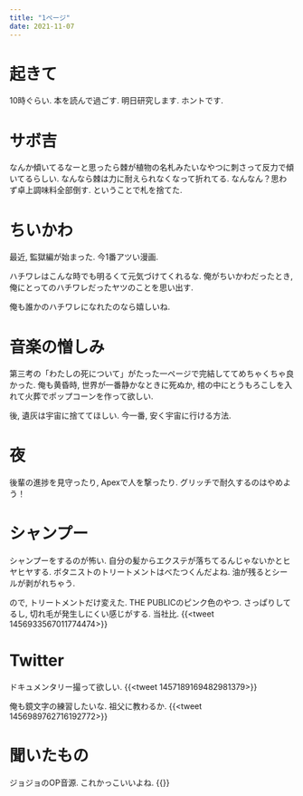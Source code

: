 ```yaml
---
title: "1ページ"
date: 2021-11-07
---
```


# 起きて
10時ぐらい. 本を読んで過ごす. 明日研究します. ホントです.
# サボ吉
なんか傾いてるなーと思ったら棘が植物の名札みたいなやつに刺さって反力で傾いてるらしい. なんなら棘は力に耐えられなくなって折れてる. なんなん？思わず卓上調味料全部倒す. ということで札を捨てた.

# ちいかわ
最近, 監獄編が始まった. 今1番アツい漫画.

ハチワレはこんな時でも明るくて元気づけてくれるな. 俺がちいかわだったとき, 俺にとってのハチワレだったヤツのことを思い出す.

俺も誰かのハチワレになれたのなら嬉しいね.

# 音楽の憎しみ
第三考の「わたしの死について」がたった一ページで完結しててめちゃくちゃ良かった. 俺も黄昏時, 世界が一番静かなときに死ぬか, 棺の中にとうもろこしを入れて火葬でポップコーンを作って欲しい.

後, 遺灰は宇宙に捨ててほしい. 今一番, 安く宇宙に行ける方法.

# 夜
後輩の進捗を見守ったり, Apexで人を撃ったり. グリッチで耐久するのはやめよう！

# シャンプー
シャンプーをするのが怖い. 自分の髪からエクステが落ちてるんじゃないかとヒヤヒヤする. ボタニストのトリートメントはべたつくんだよね. 油が残るとシールが剥がれちゃう.

ので, トリートメントだけ変えた. THE PUBLICのピンク色のやつ. さっぱりしてるし, 切れ毛が発生しにくい感じがする. 当社比.
{{<tweet 1456933567011774474>}}
# Twitter
ドキュメンタリー撮って欲しい.
{{<tweet 1457189169482981379>}}

俺も鏡文字の練習したいな. 祖父に教わるか.
{{<tweet 1456989762716192772>}}

# 聞いたもの
ジョジョのOP音源. これかっこいいよね.
{{<youtube oDba5-eFQJE>}}